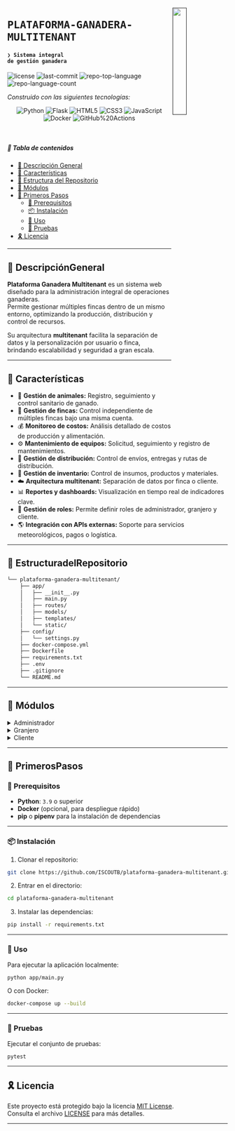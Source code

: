 [<img src="https://img.icons8.com/?size=512&id=55494&format=png" align="right" width="25%" padding-right="350">]()

# `PLATAFORMA-GANADERA-MULTITENANT`

#### <code>❯ Sistema integral de gestión ganadera</code>

<p align="left">
	<img src="https://img.shields.io/github/license/ISCOUTB/plataforma-ganadera-multitenant?style=social&logo=opensourceinitiative&logoColor=white&color=00ff1b" alt="license">
	<img src="https://img.shields.io/github/last-commit/ISCOUTB/plataforma-ganadera-multitenant?style=social&logo=git&logoColor=white&color=00ff1b" alt="last-commit">
	<img src="https://img.shields.io/github/languages/top/ISCOUTB/plataforma-ganadera-multitenant?style=social&color=00ff1b" alt="repo-top-language">
	<img src="https://img.shields.io/github/languages/count/ISCOUTB/plataforma-ganadera-multitenant?style=social&color=00ff1b" alt="repo-language-count">
</p>

<p align="left">
	<em>Construido con las siguientes tecnologías:</em>
</p>
<p align="center">
	<img src="https://img.shields.io/badge/Python-3776AB.svg?style=social&logo=Python&logoColor=white" alt="Python">
	<img src="https://img.shields.io/badge/Flask-000000.svg?style=social&logo=Flask&logoColor=white" alt="Flask">
	<img src="https://img.shields.io/badge/HTML5-E34F26.svg?style=social&logo=HTML5&logoColor=white" alt="HTML5">
	<img src="https://img.shields.io/badge/CSS3-1572B6.svg?style=social&logo=CSS3&logoColor=white" alt="CSS3">
	<img src="https://img.shields.io/badge/JavaScript-F7DF1E.svg?style=social&logo=JavaScript&logoColor=white" alt="JavaScript">
	<img src="https://img.shields.io/badge/Docker-2496ED.svg?style=social&logo=Docker&logoColor=white" alt="Docker">
	<img src="https://img.shields.io/badge/GitHub%20Actions-2088FF.svg?style=social&logo=GitHub-Actions&logoColor=white" alt="GitHub%20Actions">
</p>

<br>

##### 🔗 Tabla de contenidos

- [📍 Descripción General](#-DescripciónGeneral)
- [👾 Características](#-Características)
- [📂 Estructura del Repositorio](#-EstructuradelRepositorio)
- [🧩 Módulos](#-Módulos)
- [🚀 Primeros Pasos](#-PrimerosPasos)
    - [🔖 Prerequisitos](#-Prerequisitos)
    - [📦 Instalación](#-Instalación)
    - [🤖 Uso](#-Uso)
    - [🧪 Pruebas](#-Pruebas)
- [🎗 Licencia](#-Licencia)

---

## 📍 DescripciónGeneral

**Plataforma Ganadera Multitenant** es un sistema web diseñado para la administración integral de operaciones ganaderas.  
Permite gestionar múltiples fincas dentro de un mismo entorno, optimizando la producción, distribución y control de recursos.

Su arquitectura **multitenant** facilita la separación de datos y la personalización por usuario o finca, brindando escalabilidad y seguridad a gran escala.

---

## 👾 Características

- 🐄 **Gestión de animales:** Registro, seguimiento y control sanitario de ganado.
- 🌾 **Gestión de fincas:** Control independiente de múltiples fincas bajo una misma cuenta.
- 💰 **Monitoreo de costos:** Análisis detallado de costos de producción y alimentación.
- ⚙️ **Mantenimiento de equipos:** Solicitud, seguimiento y registro de mantenimientos.
- 🚚 **Gestión de distribución:** Control de envíos, entregas y rutas de distribución.
- 🧾 **Gestión de inventario:** Control de insumos, productos y materiales.
- ☁️ **Arquitectura multitenant:** Separación de datos por finca o cliente.
- 📊 **Reportes y dashboards:** Visualización en tiempo real de indicadores clave.
- 🔐 **Gestión de roles:** Permite definir roles de administrador, granjero y cliente.
- 🌎 **Integración con APIs externas:** Soporte para servicios meteorológicos, pagos o logística.

---

## 📂 EstructuradelRepositorio

```sh
└── plataforma-ganadera-multitenant/
    ├── app/
    │   ├── __init__.py
    │   ├── main.py
    │   ├── routes/
    │   ├── models/
    │   ├── templates/
    │   └── static/
    ├── config/
    │   └── settings.py
    ├── docker-compose.yml
    ├── Dockerfile
    ├── requirements.txt
    ├── .env
    ├── .gitignore
    └── README.md
```

---

## 🧩 Módulos

<details closed><summary>Administrador</summary>

| Función | Descripción |
| --- | --- |
| Actualizar configuración del sistema | Permite cambiar ajustes globales. |
| Resolver disputas | Gestiona conflictos entre usuarios o fincas. |
| Monitorear rendimiento | Supervisa métricas clave del sistema. |
| Asignar roles | Controla permisos de usuario. |
| Generar reportes | Produce informes de desempeño y productividad. |

</details>

<details closed><summary>Granjero</summary>

| Función | Descripción |
| --- | --- |
| Monitorear costos de producción | Control de gastos de alimentación y mantenimiento. |
| Gestionar proveedores | Registro y administración de proveedores de insumos. |
| Registrar uso de maquinaria | Control del uso y disponibilidad de equipos. |
| Control de calidad | Evaluación de productos ganaderos. |
| Gestión de inventario | Control de existencias de productos e insumos. |
| Distribución y ventas | Registro y control de distribución de productos. |
| Solicitar mantenimiento | Petición de reparaciones o revisiones técnicas. |
| Monitoreo de suelo y clima | Pronósticos e información ambiental en tiempo real. |

</details>

<details closed><summary>Cliente</summary>

| Función | Descripción |
| --- | --- |
| Lista de deseos | Guarda productos o servicios favoritos. |
| Exploración de categorías | Navegación por productos ganaderos. |
| Rastrear entregas | Seguimiento de pedidos y envíos. |
| Solicitar reembolsos o cambios | Gestión de devoluciones y reclamos. |
| Dejar reseñas | Opiniones sobre productos y servicios. |

</details>

---

## 🚀 PrimerosPasos

### 🔖 Prerequisitos

- **Python**: `3.9` o superior  
- **Docker** (opcional, para despliegue rápido)  
- **pip** o **pipenv** para la instalación de dependencias  

---

### 📦 Instalación

1. Clonar el repositorio:
```bash
git clone https://github.com/ISCOUTB/plataforma-ganadera-multitenant.git
```

2. Entrar en el directorio:
```bash
cd plataforma-ganadera-multitenant
```

3. Instalar las dependencias:
```bash
pip install -r requirements.txt
```

---

### 🤖 Uso

Para ejecutar la aplicación localmente:
```bash
python app/main.py
```

O con Docker:
```bash
docker-compose up --build
```

---

### 🧪 Pruebas

Ejecutar el conjunto de pruebas:
```bash
pytest
```

---

## 🎗 Licencia

Este proyecto está protegido bajo la licencia [MIT License](https://choosealicense.com/licenses/mit/).  
Consulta el archivo [LICENSE](./LICENSE) para más detalles.

---
